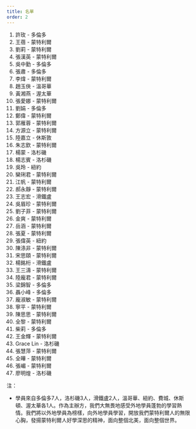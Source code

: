 ```yaml
---
title: 名單
order: 2
---
```


1. 許玫 - 多倫多
1. 王蓓 - 蒙特利爾
1. 劉莉 - 蒙特利爾
1. 張漢英 - 蒙特利爾
1. 吳中勤 - 多倫多
1. 張肅 - 多倫多
1. 李煒 - 蒙特利爾
1. 趙玉俠 - 溫哥華
1. 黃湘燕 - 渥太華
1. 張愛娜 - 蒙特利爾
1. 劉娟 - 多倫多
1. 鄭偉 - 蒙特利爾
1. 郭雁蓉 - 蒙特利爾
1. 方源立 - 蒙特利爾
1. 陸嘉立 - 休斯敦
1. 朱志欽 - 蒙特利爾
1. 楊蒙 - 洛杉磯
1. 楊志賓 - 洛杉磯
1. 吳玲 - 紐約
1. 欒琍君 - 蒙特利爾
1. 江帆 - 蒙特利爾
1. 郝永靜 - 蒙特利爾
1. 王志宏 - 滑鐵盧
1. 吳眉珍 - 蒙特利爾
1. 劉子菲 - 蒙特利爾
1. 金爽 - 蒙特利爾
1. 岳涵 - 蒙特利爾
1. 張夏 - 蒙特利爾
1. 張偉英 - 紐約
1. 陳涤非 - 蒙特利爾
1. 宋思頤 - 蒙特利爾
1. 楊銘桁 - 滑鐵盧
1. 王三濤 - 蒙特利爾
1. 陸龐君 - 蒙特利爾
1. 梁錦智 - 多倫多
1. 聶小峰 - 多倫多
1. 龐淑敏 - 蒙特利爾
1. 寧平 - 蒙特利爾
1. 陳思思 - 蒙特利爾
1. 全黎 - 蒙特利爾
1. 柴莉 - 多倫多
1. 王金輝 - 蒙特利爾
1. Grace Lin - 洛杉磯
1. 張慧萍 - 蒙特利爾
1. 全曄 - 蒙特利爾
1. 張嵋 - 蒙特利爾
1. 廖明煌 - 洛杉磯

注：

- 學員來自多倫多7人，洛杉磯3人，滑鐵盧2人，溫哥華、紐約、費城、休斯頓、渥太華各1人。作為主辦方，我們大無畏地感受外地學員蓬勃的學習熱情。我們將以外地學員為榜樣，向外地學員學習，開放我們蒙特利爾人的無限心胸，發揚蒙特利爾人好學深思的精神，面向整個北美，面向整個世界。